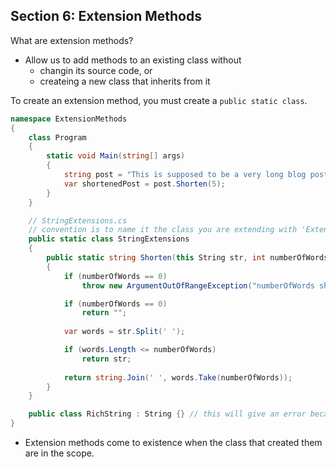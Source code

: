 ## **Section 6: Extension Methods**

What are extension methods?
* Allow us to add methods to an existing class without
    * changin its source code, or 
    * createing a new class that inherits from it

To create an extension method, you must create a `public static class`.

```csharp
namespace ExtensionMethods
{
    class Program
    {
        static void Main(string[] args)
        {
            string post = "This is supposed to be a very long blog post blah blah blah...";
            var shortenedPost = post.Shorten(5);
        }
    }

    // StringExtensions.cs
    // convention is to name it the class you are extending with 'Extensions' added to the end
    public static class StringExtensions
    {
        public static string Shorten(this String str, int numberOfWords)
        {
            if (numberOfWords == 0)
                throw new ArgumentOutOfRangeException("numberOfWords should be greater than or equal to 0.");

            if (numberOfWords == 0)
                return "";
            
            var words = str.Split(' ');

            if (words.Length <= numberOfWords)
                return str;
            
            return string.Join(' ', words.Take(numberOfWords));
        }
    }

    public class RichString : String {} // this will give an error because you cannot inherit from a sealed class, like string
}
```
* Extension methods come to existence when the class that created them are in the scope.